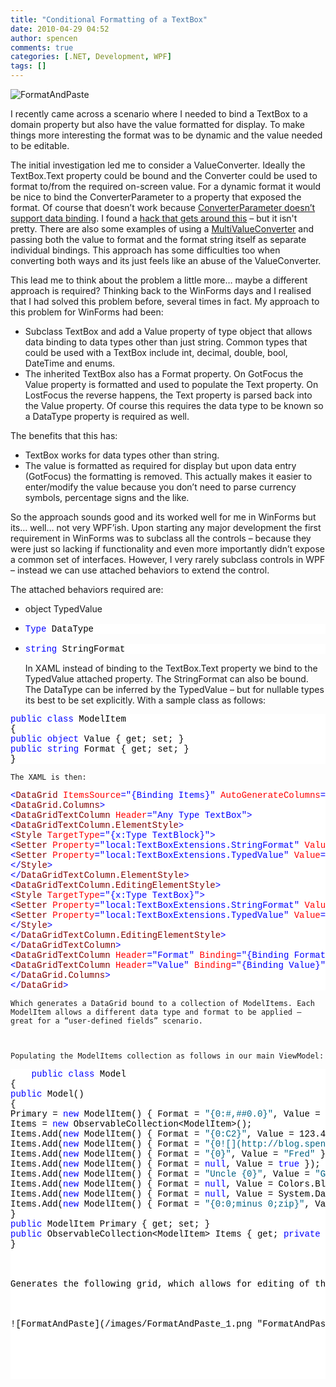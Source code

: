 ```yaml
---
title: "Conditional Formatting of a TextBox"
date: 2010-04-29 04:52
author: spencen
comments: true
categories: [.NET, Development, WPF]
tags: []
---
```



![FormatAndPaste](/images/FormatAndPaste_3.png "FormatAndPaste") 
  

I recently came across a scenario where I needed to bind a TextBox to a domain property but also have the value formatted for display. To make things more interesting the format was to be dynamic and the value needed to be editable.
  

The initial investigation led me to consider a ValueConverter. Ideally the TextBox.Text property could be bound and the Converter could be used to format to/from the required on-screen value. For a dynamic format it would be nice to bind the ConverterParameter to a property that exposed the format. Of course that doesn’t work because [ConverterParameter doesn’t support data binding](http://social.msdn.microsoft.com/Forums/en-US/wpf/thread/88a22766-5e6f-4a16-98a6-1ab39877dd09). I found a [hack that gets around this](http://marlongrech.wordpress.com/2008/08/03/my-wish-came-true-i-can-now-use-databinding-in-a-converterparameter/) – but it isn't pretty. There are also some examples of using a [MultiValueConverter](http://social.msdn.microsoft.com/Forums/en-US/wpf/thread/d6a95f05-4338-44a4-a834-bbfe71e893ac/) and passing both the value to format and the format string itself as separate individual bindings. This approach has some difficulties too when converting both ways and its just feels like an abuse of the ValueConverter.
  

This lead me to think about the problem a little more… maybe a different approach is required? Thinking back to the WinForms days and I realised that I had solved this problem before, several times in fact. My approach to this problem for WinForms had been:
  

*   Subclass TextBox and add a Value property of type object that allows data binding to data types other than just string. Common types that could be used with a TextBox include int, decimal, double, bool, DateTime and enums. 
*   The inherited TextBox also has a Format property. On GotFocus the Value property is formatted and used to populate the Text property. On LostFocus the reverse happens, the Text property is parsed back into the Value property. Of course this requires the data type to be known so a DataType property is required as well.   

The benefits that this has:
  

*   TextBox works for data types other than string. 
*   The value is formatted as required for display but upon data entry (GotFocus) the formatting is removed. This actually makes it easier to enter/modify the value because you don’t need to parse currency symbols, percentage signs and the like.   

So the approach sounds good and its worked well for me in WinForms but its… well… not very WPF’ish. Upon starting any major development the first requirement in WinForms was to subclass all the controls – because they were just so lacking if functionality and even more importantly didn’t expose a common set of interfaces. However, I very rarely subclass controls in WPF – instead we can use attached behaviors to extend the control. 
  

The attached behaviors required are:
  

*   <span class="kwrd">object</span> TypedValue</pre>

*   <pre class="csharpcode"><span class="kwrd">Type</span> DataType </pre>

*   <pre class="csharpcode"><span class="kwrd">string</span> StringFormat</pre>


    
    In XAML instead of binding to the TextBox.Text property we bind to the TypedValue attached property. The StringFormat can also be bound. The DataType can be inferred by the TypedValue – but for nullable types its best to be set explicitly. With a sample class as follows:
    
<pre class="csharpcode"><span class="kwrd">public</span> <span class="kwrd">class</span> ModelItem
{
<span class="kwrd">public</span> <span class="kwrd">object</span> Value { get; set; }
<span class="kwrd">public</span> <span class="kwrd">string</span> Format { get; set; }
}</pre>
<style type="text/css">
.csharpcode, .csharpcode pre
{
font-size: big;
color: black;
font-family: verdana, "Consolas", "Courier New", courier, monospace;
background-color: #ffffff;
/*white-space: pre;*/
}
.csharpcode pre { margin: 0em; }
.csharpcode .rem { color: #008000; }
.csharpcode .kwrd { color: #0000ff; }
.csharpcode .str { color: #006080; }
.csharpcode .op { color: #0000c0; }
.csharpcode .preproc { color: #cc6633; }
.csharpcode .asp { background-color: #ffff00; }
.csharpcode .html { color: #800000; }
.csharpcode .attr { color: #ff0000; }
.csharpcode .alt
{
background-color: #f4f4f4;
width: 100%;
margin: 0em;
}
.csharpcode .lnum { color: #606060; }</style>

    
    The XAML is then:
    
<pre class="csharpcode"><span class="kwrd">&lt;</span><span class="html">DataGrid</span> <span class="attr">ItemsSource</span><span class="kwrd">=&quot;{Binding Items}&quot;</span> <span class="attr">AutoGenerateColumns</span><span class="kwrd">=&quot;False&quot;</span><span class="kwrd">&gt;</span>
<span class="kwrd">&lt;</span><span class="html">DataGrid.Columns</span><span class="kwrd">&gt;</span>
<span class="kwrd">&lt;</span><span class="html">DataGridTextColumn</span> <span class="attr">Header</span><span class="kwrd">=&quot;Any Type TextBox&quot;</span><span class="kwrd">&gt;</span>
<span class="kwrd">&lt;</span><span class="html">DataGridTextColumn.ElementStyle</span><span class="kwrd">&gt;</span>
<span class="kwrd">&lt;</span><span class="html">Style</span> <span class="attr">TargetType</span><span class="kwrd">=&quot;{x:Type TextBlock}&quot;</span><span class="kwrd">&gt;</span>
<span class="kwrd">&lt;</span><span class="html">Setter</span> <span class="attr">Property</span><span class="kwrd">=&quot;local:TextBoxExtensions.StringFormat&quot;</span> <span class="attr">Value</span><span class="kwrd">=&quot;{Binding Format}&quot;</span><span class="kwrd">/&gt;</span>
<span class="kwrd">&lt;</span><span class="html">Setter</span> <span class="attr">Property</span><span class="kwrd">=&quot;local:TextBoxExtensions.TypedValue&quot;</span> <span class="attr">Value</span><span class="kwrd">=&quot;{Binding Value}&quot;</span><span class="kwrd">/&gt;</span>
<span class="kwrd">&lt;/</span><span class="html">Style</span><span class="kwrd">&gt;</span>
<span class="kwrd">&lt;/</span><span class="html">DataGridTextColumn.ElementStyle</span><span class="kwrd">&gt;</span>
<span class="kwrd">&lt;</span><span class="html">DataGridTextColumn.EditingElementStyle</span><span class="kwrd">&gt;</span>
<span class="kwrd">&lt;</span><span class="html">Style</span> <span class="attr">TargetType</span><span class="kwrd">=&quot;{x:Type TextBox}&quot;</span><span class="kwrd">&gt;</span>
<span class="kwrd">&lt;</span><span class="html">Setter</span> <span class="attr">Property</span><span class="kwrd">=&quot;local:TextBoxExtensions.StringFormat&quot;</span> <span class="attr">Value</span><span class="kwrd">=&quot;{Binding Format}&quot;</span><span class="kwrd">/&gt;</span>
<span class="kwrd">&lt;</span><span class="html">Setter</span> <span class="attr">Property</span><span class="kwrd">=&quot;local:TextBoxExtensions.TypedValue&quot;</span> <span class="attr">Value</span><span class="kwrd">=&quot;{Binding Value}&quot;</span><span class="kwrd">/&gt;</span>
<span class="kwrd">&lt;/</span><span class="html">Style</span><span class="kwrd">&gt;</span>
<span class="kwrd">&lt;/</span><span class="html">DataGridTextColumn.EditingElementStyle</span><span class="kwrd">&gt;</span>
<span class="kwrd">&lt;/</span><span class="html">DataGridTextColumn</span><span class="kwrd">&gt;</span>
<span class="kwrd">&lt;</span><span class="html">DataGridTextColumn</span> <span class="attr">Header</span><span class="kwrd">=&quot;Format&quot;</span> <span class="attr">Binding</span><span class="kwrd">=&quot;{Binding Format}&quot;</span> <span class="attr">IsReadOnly</span><span class="kwrd">=&quot;True&quot;</span><span class="kwrd">/&gt;</span>
<span class="kwrd">&lt;</span><span class="html">DataGridTextColumn</span> <span class="attr">Header</span><span class="kwrd">=&quot;Value&quot;</span> <span class="attr">Binding</span><span class="kwrd">=&quot;{Binding Value}&quot;</span> <span class="attr">IsReadOnly</span><span class="kwrd">=&quot;True&quot;</span><span class="kwrd">/&gt;</span>
<span class="kwrd">&lt;/</span><span class="html">DataGrid.Columns</span><span class="kwrd">&gt;</span>
<span class="kwrd">&lt;/</span><span class="html">DataGrid</span><span class="kwrd">&gt;</span></pre>

    
    Which generates a DataGrid bound to a collection of ModelItems. Each ModelItem allows a different data type and format to be applied – great for a “user-defined fields” scenario.
    

    
    Populating the ModelItems collection as follows in our main ViewModel:
    
<pre class="csharpcode">    <span class="kwrd">public</span> <span class="kwrd">class</span> Model
{
<span class="kwrd">public</span> Model()
{
Primary = <span class="kwrd">new</span> ModelItem() { Format = <span class="str">&quot;{0:#,##0.0}&quot;</span>, Value = 12345678.765 };
Items = <span class="kwrd">new</span> ObservableCollection&lt;ModelItem&gt;();
Items.Add(<span class="kwrd">new</span> ModelItem() { Format = <span class="str">&quot;{0:C2}&quot;</span>, Value = 123.42 });
Items.Add(<span class="kwrd">new</span> ModelItem() { Format = <span class="str">&quot;{0![](http://blog.spencen.com/emoticons/tongue.png)2}&quot;</span>, Value= 0.125 });
Items.Add(<span class="kwrd">new</span> ModelItem() { Format = <span class="str">&quot;{0}&quot;</span>, Value = <span class="str">&quot;Fred&quot;</span> });
Items.Add(<span class="kwrd">new</span> ModelItem() { Format = <span class="kwrd">null</span>, Value = <span class="kwrd">true</span> });
Items.Add(<span class="kwrd">new</span> ModelItem() { Format = <span class="str">&quot;Uncle {0}&quot;</span>, Value = <span class="str">&quot;George&quot;</span> });
Items.Add(<span class="kwrd">new</span> ModelItem() { Format = <span class="kwrd">null</span>, Value = Colors.Black });
Items.Add(<span class="kwrd">new</span> ModelItem() { Format = <span class="kwrd">null</span>, Value = System.DayOfWeek.Monday });
Items.Add(<span class="kwrd">new</span> ModelItem() { Format = <span class="str">&quot;{0:0;minus 0;zip}&quot;</span>, Value = -123.4 });
}
<span class="kwrd">public</span> ModelItem Primary { get; set; }
<span class="kwrd">public</span> ObservableCollection&lt;ModelItem&gt; Items { get; <span class="kwrd">private</span> set; }
}



Generates the following grid, which allows for editing of the strongly typed values.



![FormatAndPaste](/images/FormatAndPaste_1.png "FormatAndPaste")


